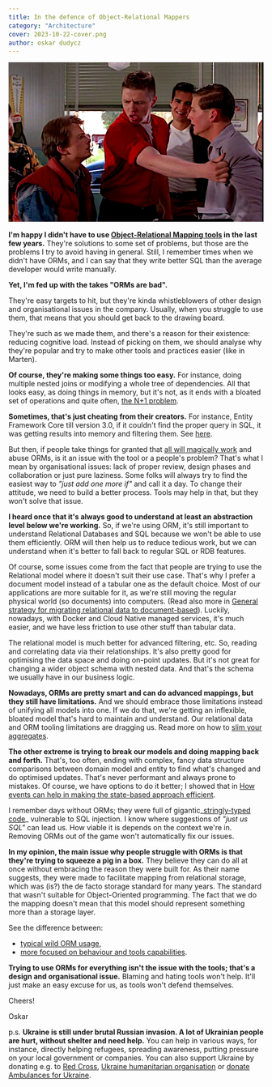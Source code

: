 ```yaml
---
title: In the defence of Object-Relational Mappers
category: "Architecture"
cover: 2023-10-22-cover.png
author: oskar dudycz
---
```


![cover](2023-10-22-cover.png)

**I'm happy I didn't have to use [Object-Relational Mapping tools](https://en.wikipedia.org/wiki/Object%E2%80%93relational_mapping) in the last few years.** They're solutions to some set of problems, but those are the problems I try to avoid having in general. Still, I remember times when we didn't have ORMs, and I can say that they write better SQL than the average developer would write manually.

**Yet, I'm fed up with the takes "ORMs are bad".** 

They're easy targets to hit, but they're kinda whistleblowers of other design and organisational issues in the company. Usually, when you struggle to use them, that means that you should get back to the drawing board.

They're such as we made them, and there's a reason for their existence: reducing cognitive load. Instead of picking on them, we should analyse why they're popular and try to make other tools and practices easier (like in Marten).

**Of course, they're making some things too easy.** For instance, doing multiple nested joins or modifying a whole tree of dependencies. All that looks easy, as doing things in memory, but it's not, as it ends with a bloated set of operations and quite often, [the N+1 problem](https://learn.microsoft.com/en-us/ef/core/performance/efficient-querying#beware-of-lazy-loading). 

**Sometimes, that's just cheating from their creators.** For instance, Entity Framework Core till version 3.0, if it couldn't find the proper query in SQL, it was getting results into memory and filtering them. See [here](https://learn.microsoft.com/en-us/ef/core/what-is-new/ef-core-3.x/breaking-changes#linq-queries-are-no-longer-evaluated-on-the-client).

But then, if people take things for granted that [all will magically work](/en/the_magic_is_that_there_is_no_magic/) and abuse ORMs, is it an issue with the tool or a people's problem? That's what I mean by organisational issues: lack of proper review, design phases and collaboration or just pure laziness. Some folks will always try to find the easiest way to _"just add one more if"_ and call it a day. To change their attitude, we need to build a better process. Tools may help in that, but they won't solve that issue.

**I heard once that it's always good to understand at least an abstraction level below we're working.** So, if we're using ORM, it's still important to understand Relational Databases and SQL because we won't be able to use them efficiently. ORM will then help us to reduce tedious work, but we can understand when it's better to fall back to regular SQL or RDB features.

Of course, some issues come from the fact that people are trying to use the Relational model where it doesn't suit their use case. That's why I prefer a document model instead of a tabular one as the default choice. Most of our applications are more suitable for it, as we're still moving the regular physical world (so documents) into computers. (Read also more in [General strategy for migrating relational data to document-based](/en/strategy_on_migrating_relational_data_to_document_based/)). Luckily, nowadays, with Docker and Cloud Native managed services, it's much easier, and we have less friction to use other stuff than tabular data.

The relational model is much better for advanced filtering, etc. So, reading and correlating data via their relationships. It's also pretty good for optimising the data space and doing on-point updates. But it's not great for changing a wider object schema with nested data. And that's the schema we usually have in our business logic.

**Nowadays, ORMs are pretty smart and can do advanced mappings, but they still have limitations.** And we should embrace those limitations instead of unifying all models into one. If we do that, we're getting an inflexible, bloated model that's hard to maintain and understand. Our relational data and ORM tooling limitations are dragging us. Read more on how to [slim your aggregates](/en/slim_your_entities_with_event_sourcing/).

**The other extreme is trying to break our models and doing mapping back and forth.** That's, too often, ending with complex, fancy data structure comparisons between domain model and entity to find what's changed and do optimised updates. That's never performant and always prone to mistakes. Of course, we have options to do it better; I showed that in [How events can help in making the state-based approach efficient](/en/how_events_can_help_on_making_state_based_approach_efficient/).

I remember days without ORMs; they were full of gigantic_[stringly-typed code](https://www.dodgycoder.net/2011/11/yoda-conditions-pokemon-exception.html)_ vulnerable to SQL injection. I know where suggestions of _"just us SQL"_ can lead us. How viable it is depends on the context we're in. Removing ORMs out of the game won't automatically fix our issues.

**In my opinion, the main issue why people struggle with ORMs is that they're trying to squeeze a pig in a box.** They believe they can do all at once without embracing the reason they were built for. As their name suggests, they were made to facilitate mapping from relational storage, which was (is?) the de facto storage standard for many years. The standard that wasn't suitable for Object-Oriented programming. The fact that we do the mapping doesn't mean that this model should represent something more than a storage layer. 

See the difference between:
- [typical wild ORM usage](https://github.com/oskardudycz/slim-down-your-aggregate/blob/6bf937f92708b2bd1fef117f0b78de6cb654965e/csharp/Original/PublishingHouse.Persistence/Books/Mappers/BookEntityMapper.cs#L67),
- [more focused on behaviour and tools capabilities](https://github.com/oskardudycz/slim-down-your-aggregate/blob/9d7dbdea044991e446ce69ba438e2589176bda49/csharp/Slimmed/PublishingHouse.Persistence/Books/Repositories/BooksRepository.cs#L38).

**Trying to use ORMs for everything isn't the issue with the tools; that's a design and organisational issue.** Blaming and hating tools won't help. It'll just make an easy excuse for us, as tools won't defend themselves.

Cheers!

Oskar

p.s. **Ukraine is still under brutal Russian invasion. A lot of Ukrainian people are hurt, without shelter and need help.** You can help in various ways, for instance, directly helping refugees, spreading awareness, putting pressure on your local government or companies. You can also support Ukraine by donating e.g. to [Red Cross](https://www.icrc.org/pl/donate/ukraine), [Ukraine humanitarian organisation](https://savelife.in.ua/pl/donate/) or [donate Ambulances for Ukraine](https://www.gofundme.com/f/help-to-save-the-lives-of-civilians-in-a-war-zone).
